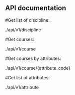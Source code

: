 ## API documentation


#Get list of discipline:

./api/v1/discipline

#Get courses:

./api/v1/course

#Get courses by attributes:

./api/v1/course/{attribute_code}

#Get list of attributes:

./api/v1/attribute